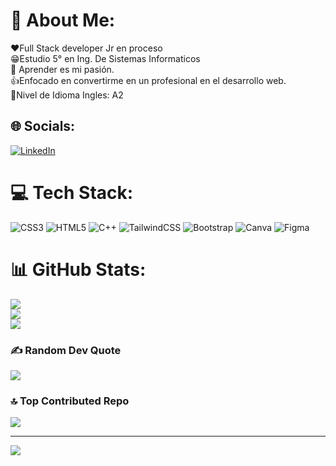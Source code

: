 # 💫 About Me:
❤Full Stack developer Jr en proceso<br>😁Estudio 5° en Ing. De Sistemas Informaticos<br>🎉 Aprender es mi pasión. <br>👍Enfocado en convertirme en un profesional en el desarrollo web.<br>👀Nivel de Idioma Ingles: A2


## 🌐 Socials:
[![LinkedIn](https://img.shields.io/badge/LinkedIn-%230077B5.svg?logo=linkedin&logoColor=white)](https://linkedin.com/in/angel-aristides-alvarado-landaverde-322bb6246/) 

# 💻 Tech Stack:
![CSS3](https://img.shields.io/badge/css3-%231572B6.svg?style=for-the-badge&logo=css3&logoColor=white) ![HTML5](https://img.shields.io/badge/html5-%23E34F26.svg?style=for-the-badge&logo=html5&logoColor=white) ![C++](https://img.shields.io/badge/c++-%2300599C.svg?style=for-the-badge&logo=c%2B%2B&logoColor=white) ![TailwindCSS](https://img.shields.io/badge/tailwindcss-%2338B2AC.svg?style=for-the-badge&logo=tailwind-css&logoColor=white) ![Bootstrap](https://img.shields.io/badge/bootstrap-%238511FA.svg?style=for-the-badge&logo=bootstrap&logoColor=white) ![Canva](https://img.shields.io/badge/Canva-%2300C4CC.svg?style=for-the-badge&logo=Canva&logoColor=white) ![Figma](https://img.shields.io/badge/figma-%23F24E1E.svg?style=for-the-badge&logo=figma&logoColor=white)
# 📊 GitHub Stats:
![](https://github-readme-stats.vercel.app/api?username=angel6464&theme=blue-green&hide_border=false&include_all_commits=true&count_private=true)<br/>
![](https://github-readme-streak-stats.herokuapp.com/?user=angel6464&theme=blue-green&hide_border=false)<br/>
![](https://github-readme-stats.vercel.app/api/top-langs/?username=angel6464&theme=blue-green&hide_border=false&include_all_commits=true&count_private=true&layout=compact)

### ✍️ Random Dev Quote
![](https://quotes-github-readme.vercel.app/api?type=horizontal&theme=radical)

### 🔝 Top Contributed Repo
![](https://github-contributor-stats.vercel.app/api?username=angel6464&limit=5&theme=blue-green&combine_all_yearly_contributions=true)

---
[![](https://visitcount.itsvg.in/api?id=angel6464&icon=0&color=0)](https://visitcount.itsvg.in)

<!-- Proudly created with GPRM ( https://gprm.itsvg.in ) -->

<!--
**angel6464/angel6464** is a ✨ _special_ ✨ repository because its `README.md` (this file) appears on your GitHub profile.

Here are some ideas to get you started:

- 🔭 I’m currently working on ...
- 🌱 I’m currently learning ...
- 👯 I’m looking to collaborate on ...
- 🤔 I’m looking for help with ...
- 💬 Ask me about ...
- 📫 How to reach me: ...
- 😄 Pronouns: ...
- ⚡ Fun fact: ...
-->
